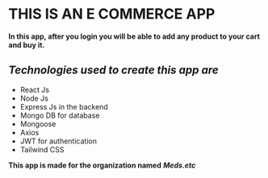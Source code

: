 # **THIS IS AN E COMMERCE APP** #
**In this app, after you login you will be able to add any product to your cart and  buy it.**
## *Technologies used to create this app are* ##
- React Js
- Node Js
- Express Js in the backend
- Mongo DB for database
- Mongoose
- Axios
- JWT for authentication
- Tailwind CSS

**This app is made for the organization named** ***Meds.etc***  



